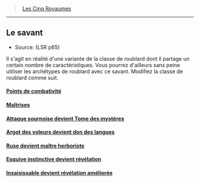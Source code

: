 ﻿---
!Items
Name: Le savant
Source: (L5R p65)
Id: l5r_rogue_hd.md#le-savant
RootId: l5r_rogue_hd.md
ParentLink: l5r_index_hd.md
ParentName: Les Cinq Royaumes
NameLevel: 2
Attributes: {}
---
>  [Les Cinq Royaumes](hd_l5r_index.md)

---


## Le savant

- Source: (L5R p65)

Il s'agit en réalité d'une variante de la classe de roublard dont il partage un certain nombre de caractéristiques. Vous pourrez d'ailleurs sans peine utiliser les archétypes de roublard avec ce savant. Modifiez la classe de roublard comme suit.



#### [Points de combativité](hd_l5r_rogue_points_de_combativite.md)



#### [Maîtrises](hd_l5r_rogue_maitrises.md)



#### [Attaque sournoise devient Tome des mystères](hd_l5r_rogue_attaque_sournoise_devient_tome_des_mysteres.md)



#### [Argot des voleurs devient don des langues](hd_l5r_rogue_argot_des_voleurs_devient_don_des_langues.md)



#### [Ruse devient maître herboriste](hd_l5r_rogue_ruse_devient_maitre_herboriste.md)



#### [Esquive instinctive devient révélation](hd_l5r_rogue_esquive_instinctive_devient_revelation.md)



#### [Insaisissable devient révélation améliorée](hd_l5r_rogue_insaisissable_devient_revelation_amelioree.md)

